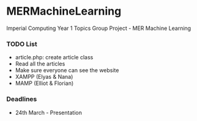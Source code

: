 # MERMachineLearning
Imperial Computing Year 1 Topics Group Project - MER Machine Learning

### TODO List
 - article.php: create article class
 - Read all the articles
 - Make sure everyone can see the website
  - XAMPP (Elyas &amp; Nana)
  - MAMP (Elliot &amp; Florian)

### Deadlines
 - 24th March - Presentation
